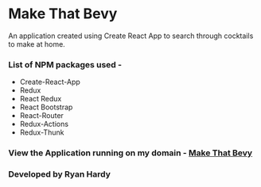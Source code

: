 # Make That Bevy

An application created using Create React App to search through cocktails to make at home.

### List of NPM packages used - 
* Create-React-App
* Redux
* React Redux
* React Bootstrap
* React-Router
* Redux-Actions
* Redux-Thunk

### View the Application running on my domain - <a href="https://www.rh-web-design.co.uk/makeThatBevy">Make That Bevy</a>

### Developed by Ryan Hardy
